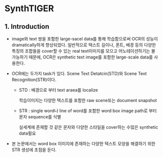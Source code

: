 # SynthTIGER
## 1. Introduction

- image와 text 쌍을 포함한 large-sacel data를 통해 학습함으로써 OCR의 성능이 dramatically하게 향상되었다. 일반적으로 텍스트 길이나, 폰트, 배경 등의 다양한 특징의 조합들을 cover할 수 있는 real text이미지를 모으고 어노테이션하기는 불가능하기 때문에, OCR은 synthetic text image를 포함한 large-scale data를 사용한다.
- OCR에는 두가지 task가 있다. Scene Text Detatcin(STD)와 Scene Text Recognition(STR)이다.
    - STD : 배경으로 부터 text araea를 localize
        
        학습이미지는 다양한 텍스트를 포함한 raw scene또는 document snapshot
        
    - STR : single word나  line of word를 포함한 word box image path로 부터 문자 sequence를 식별
        
        실세계에 존재할 것 같은 문자와 다양한 스타일을 cover하는 수많은 synthetic data필요
        
- 본 논문에서는 word box 이미지에 존재하는 다양한 텍스트 모양을 해결하기 위한 STR 생성에 초점을 둔다.
